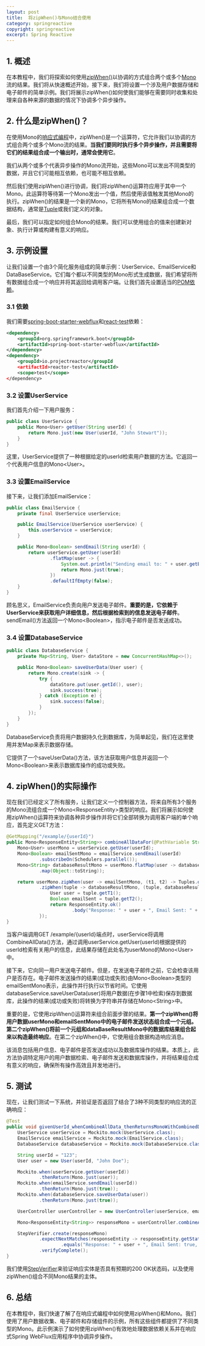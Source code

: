 ```yaml
---
layout: post
title:  将zipWhen()与Mono结合使用
category: springreactive
copyright: springreactive
excerpt: Spring Reactive
---
```


## 1. 概述

在本教程中，我们将探索如何使用[zipWhen()](https://projectreactor.io/docs/core/release/api/reactor/core/publisher/Mono.html#zipWhen-java.util.function.Function-)以协调的方式组合两个或多个[Mono](https://www.baeldung.com/java-reactor-flux-vs-mono)流的结果。我们将从快速概述开始，接下来，我们将设置一个涉及用户数据存储和电子邮件的简单示例。我们将展示zipWhen()如何使我们能够在需要同时收集和处理来自各种来源的数据的情况下协调多个异步操作。

## 2. 什么是zipWhen()？

在使用Mono的[响应式编程](https://www.baeldung.com/java-reactive-systems)中，zipWhen()是一个运算符，它允许我们以协调的方式组合两个或多个Mono流的结果。**当我们要同时执行多个异步操作，并且需要将它们的结果组合成一个输出时，通常会使用它**。

我们从两个或多个代表异步操作的Mono流开始，这些Mono可以发出不同类型的数据，并且它们可能相互依赖，也可能不相互依赖。

然后我们使用zipWhen()进行协调，我们将zipWhen()运算符应用于其中一个Mono。此运算符等待第一个Mono发出一个值，然后使用该值触发其他Mono的执行。zipWhen()的结果是一个新的Mono，它将所有Mono的结果组合成一个数据结构，通常是[Tuple](https://www.baeldung.com/java-tuples)或我们定义的对象。

最后，我们可以指定如何组合Mono的结果。我们可以使用组合的值来创建新对象、执行计算或构建有意义的响应。

## 3. 示例设置

让我们设置一个由3个简化服务组成的简单示例：UserService、EmailService和DataBaseService。它们每个都以不同类型的Mono形式生成数据，我们希望将所有数据组合成一个响应并将其返回给调用客户端。让我们首先设置适当的[POM依赖](https://www.baeldung.com/maven)。

### 3.1 依赖

我们需要[spring-boot-starter-webflux](https://mvnrepository.com/artifact/org.springframework.boot/spring-boot-starter-webflux/3.1.3)和[react-test](https://mvnrepository.com/artifact/io.projectreactor/reactor-test/3.5.10)依赖：

```xml
<dependency>
    <groupId>org.springframework.boot</groupId>
    <artifactId>spring-boot-starter-webflux</artifactId>
</dependency>
<dependency>
    <groupId>io.projectreactor</groupId
    <artifactId>reactor-test</artifactId>
    <scope>test</scope>
</dependency>
```

### 3.2 设置UserService

我们首先介绍一下用户服务：

```java
public class UserService {
    public Mono<User> getUser(String userId) {
        return Mono.just(new User(userId, "John Stewart"));
    }
}
```

这里，UserService提供了一种根据给定的userId检索用户数据的方法。它返回一个代表用户信息的Mono<User\>。

### 3.3 设置EmailService

接下来，让我们添加EmailService：

```java
public class EmailService {
    private final UserService userService;

    public EmailService(UserService userService) {
        this.userService = userService;
    }

    public Mono<Boolean> sendEmail(String userId) {
        return userService.getUser(userId)
                .flatMap(user -> {
                    System.out.println("Sending email to: " + user.getEmail());
                    return Mono.just(true);
                })
                .defaultIfEmpty(false);
    }
}
```

顾名思义，EmailService负责向用户发送电子邮件。**重要的是，它依赖于UserService来获取用户详细信息，然后根据检索到的信息发送电子邮件**。sendEmail()方法返回一个Mono<Boolean\>，指示电子邮件是否发送成功。

### 3.4 设置DatabaseService

```java
public class DatabaseService {
    private Map<String, User> dataStore = new ConcurrentHashMap<>();

    public Mono<Boolean> saveUserData(User user) {
        return Mono.create(sink -> {
            try {
                dataStore.put(user.getId(), user);
                sink.success(true);
            } catch (Exception e) {
                sink.success(false);
            }
        });
    }
}
```

DatabaseService负责将用户数据持久化到数据库，为简单起见，我们在这里使用并发Map来表示数据存储。

它提供了一个saveUserData()方法，该方法获取用户信息并返回一个Mono<Boolean\>来表示数据库操作的成功或失败。

## 4. zipWhen()的实际操作

现在我们已经定义了所有服务，让我们定义一个控制器方法，将来自所有3个服务的Mono流组合成一个Mono<ResponseEntity<String>\>类型的响应。我们将展示如何使用zipWhen()运算符来协调各种异步操作并将它们全部转换为调用客户端的单个响应，首先定义GET方法：

```java
@GetMapping("/example/{userId}")
public Mono<ResponseEntity<String>> combineAllDataFor(@PathVariable String userId) {
    Mono<User> userMono = userService.getUser(userId);
    Mono<Boolean> emailSentMono = emailService.sendEmail(userId)
            .subscribeOn(Schedulers.parallel());
    Mono<String> databaseResultMono = userMono.flatMap(user -> databaseService.saveUserData(user)
            .map(Object::toString));

    return userMono.zipWhen(user -> emailSentMono, (t1, t2) -> Tuples.of(t1, t2))
            .zipWhen(tuple -> databaseResultMono, (tuple, databaseResult) -> {
                User user = tuple.getT1();
                Boolean emailSent = tuple.getT2();
                return ResponseEntity.ok()
                        .body("Response: " + user + ", Email Sent: " + emailSent + ", Database Result: " + databaseResult);
            });
}
```

当客户端调用GET /example/{userId}端点时，userService将调用CombineAllData()方法，通过调用userService.getUser(userId)根据提供的userId检索有关用户的信息，此结果存储在此处名为userMono的Mono<User\>中。

接下来，它向同一用户发送电子邮件。但是，在发送电子邮件之前，它会检查该用户是否存在。电子邮件发送操作的结果(成功或失败)由Mono<Boolean\>类型的emailSentMono表示，此操作并行执行以节省时间。它使用databaseService.saveUserData(user)将用户数据(在步骤1中检索)保存到数据库，此操作的结果(成功或失败)将转换为字符串并存储在Mono<String\>中。

重要的是，它使用zipWhen()运算符来组合前面步骤的结果。**第一个zipWhen()将用户数据userMono和emailSentMono中的电子邮件发送状态组合成一个元组。第二个zipWhen()将前一个元组和dataBaseResultMono中的数据库结果组合起来以构造最终响应**。在第二个zipWhen()中，它使用组合数据构造响应消息。

该消息包括用户信息、电子邮件是否发送成功以及数据库操作的结果。本质上，此方法协调特定用户的用户数据检索、电子邮件发送和数据库操作，并将结果组合成有意义的响应，确保所有操作高效且并发地进行。

## 5. 测试

现在，让我们测试一下系统，并验证是否返回了结合了3种不同类型的响应流的正确响应：

```java
@Test
public void givenUserId_whenCombineAllData_thenReturnsMonoWithCombinedData() {
    UserService userService = Mockito.mock(UserService.class);
    EmailService emailService = Mockito.mock(EmailService.class);
    DatabaseService databaseService = Mockito.mock(DatabaseService.class);

    String userId = "123";
    User user = new User(userId, "John Doe");

    Mockito.when(userService.getUser(userId))
            .thenReturn(Mono.just(user));
    Mockito.when(emailService.sendEmail(userId))
            .thenReturn(Mono.just(true));
    Mockito.when(databaseService.saveUserData(user))
            .thenReturn(Mono.just(true));

    UserController userController = new UserController(userService, emailService, databaseService);

    Mono<ResponseEntity<String>> responseMono = userController.combineAllDataFor(userId);

    StepVerifier.create(responseMono)
            .expectNextMatches(responseEntity -> responseEntity.getStatusCode() == HttpStatus.OK && responseEntity.getBody()
                    .equals("Response: " + user + ", Email Sent: true, Database Result: " + true))
            .verifyComplete();
}
```

我们使用[StepVerifier](https://www.baeldung.com/reactive-streams-step-verifier-test-publisher)来验证响应实体是否具有预期的200 OK状态码，以及使用zipWhen()组合不同Mono结果的主体。

## 6. 总结

在本教程中，我们快速了解了在响应式编程中如何使用zipWhen()和Mono。我们使用了用户数据收集、电子邮件和存储组件的示例，所有这些组件都提供了不同类型的Mono。此示例演示了如何使用zipWhen()有效地处理数据依赖关系并在响应式Spring WebFlux应用程序中协调异步操作。